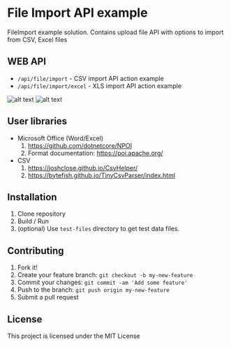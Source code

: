 # File Import API example

FileImport example solution. Contains upload file API with options to import from CSV, Excel files

## WEB API

- `/api/file/import` - CSV import API action example
- `/api/file/import/excel` - XLS import API action example

![alt text](https://github.com/Boriszn/api-csv.png "csv example")
![alt text](https://github.com/Boriszn/api-excel.png "excel example")

## User libraries

- Microsoft Office (Word/Excel)
  1. https://github.com/dotnetcore/NPOI
  2. Format documentation: https://poi.apache.org/
- CSV
  1. https://joshclose.github.io/CsvHelper/
  2. https://bytefish.github.io/TinyCsvParser/index.html

## Installation

1. Clone repository
2. Build / Run
3. (optional) Use `test-files` directory to get test data files.

## Contributing

1. Fork it!
2. Create your feature branch: `git checkout -b my-new-feature`
3. Commit your changes: `git commit -am 'Add some feature'`
4. Push to the branch: `git push origin my-new-feature`
5. Submit a pull request

## License

This project is licensed under the MIT License